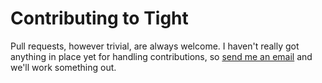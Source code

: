 # Contributing to Tight

Pull requests, however trivial, are always welcome. I haven't really got
anything in place yet for handling contributions, so
[send me an email](mailto:will@korteland) and we'll work something out.
